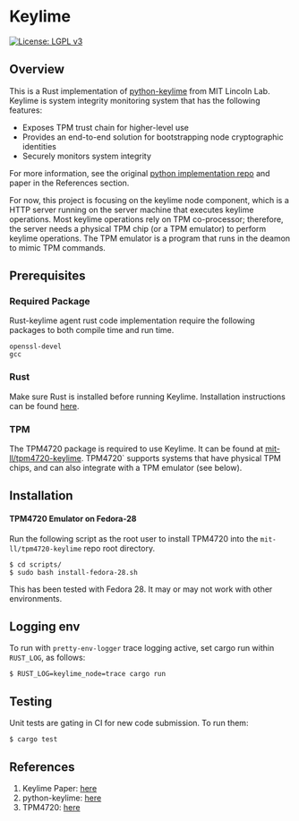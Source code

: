# Keylime

[![License: LGPL v3](https://img.shields.io/badge/License-LGPL%20v3-blue.svg)](https://www.gnu.org/licenses/lgpl-3.0)

## Overview

This is a Rust implementation of
[python-keylime](https://github.com/mit-ll/python-keylime) from MIT Lincoln
Lab.  Keylime is system integrity monitoring system that has the following
features:

* Exposes TPM trust chain for higher-level use
* Provides an end-to-end solution for bootstrapping node cryptographic
  identities
* Securely monitors system integrity

For more information, see the original [python implementation repo](https://github.com/mit-ll/python-keylime)
and paper in the References section.

For now, this project is focusing on the keylime node component, which is a
HTTP server running on the server machine that executes keylime operations.
Most keylime operations rely on TPM co-processor; therefore, the server needs
a physical TPM chip (or a TPM emulator) to perform keylime operations.  The
TPM emulator is a program that runs in the deamon to mimic TPM commands.

## Prerequisites

### Required Package
Rust-keylime agent rust code implementation require the following packages to both compile time and run time.
```
openssl-devel
gcc
```

### Rust

Make sure Rust is installed before running Keylime. Installation
instructions can be found [here](https://www.rust-lang.org/en-US/install.html).

### TPM
The TPM4720 package is required to use Keylime.  It can be found at
[mit-ll/tpm4720-keylime](https://github.com/mit-ll/tpm4720-keylime). TPM4720`
supports systems that have physical TPM chips, and can also integrate with
a TPM emulator (see below).

## Installation

#### TPM4720 Emulator on Fedora-28

Run the following script as the root user to install TPM4720 into the
`mit-ll/tpm4720-keylime` repo root directory.

```
$ cd scripts/
$ sudo bash install-fedora-28.sh
```

This has been tested with Fedora 28. It may or may not work with
other environments.

## Logging env

To run with `pretty-env-logger` trace logging active, set cargo run
within `RUST_LOG`, as follows:

    $ RUST_LOG=keylime_node=trace cargo run

## Testing

Unit tests are gating in CI for new code submission.  To run them:

```
$ cargo test
```

## References
1. Keylime Paper: [here](https://github.com/mit-ll/python-keylime/blob/master/doc/tci-acm.pdf)
2. python-keylime: [here](https://github.com/mit-ll/python-keylime)
3. TPM4720: [here](https://github.com/mit-ll/tpm4720-keylime)
